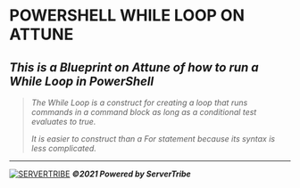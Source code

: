 # **POWERSHELL WHILE LOOP ON ATTUNE**
***This is a Blueprint on Attune of how to run a While Loop in PowerShell***
---
> *The While Loop is a construct for creating a loop that runs commands in a command block as long as a conditional test evaluates to true.*
> 
> *It is easier to construct than a For statement because its syntax is less complicated.*
---
[![SERVERTRIBE](https://www.servertribe.com/wp-content/themes/mars/assets/images/attune_logo.svg)](https://www.servertribe.com/)
***&copy;2021 Powered by ServerTribe***